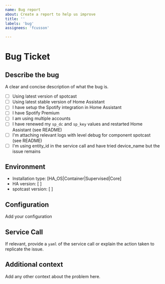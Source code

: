 ```yaml
---
name: Bug report
about: Create a report to help us improve
title: ''
labels: 'bug'
assignees: 'fcusson'

---
```


# Bug Ticket

## Describe the bug

A clear and concise description of what the bug is.

* [ ] Using latest version of spotcast
* [ ] Using latest stable version of Home Assistant
* [ ] I have setup the Spotify integration in Home Assistant
* [ ] I have Spotify Premium
* [ ] I am using multiple accounts
* [ ] I have renewed my `sp_dc` and `sp_key` values and restarted Home Assistant (see README)
* [ ] I'm attaching relevant logs with level debug for component spotcast (see README)
* [ ] I'm using entity_id in the service call and have tried device_name but the issue remains

## Environment

 - Installation type: [HA_OS|Container|Supervised|Core]
 - HA version: [ ]
 - spotcast version: [ ]

## Configuration

Add your configuration

## Service Call

If relevant, provide a `yaml` of the service call or explain the action taken to replicate the issue.

## Additional context

Add any other context about the problem here.

